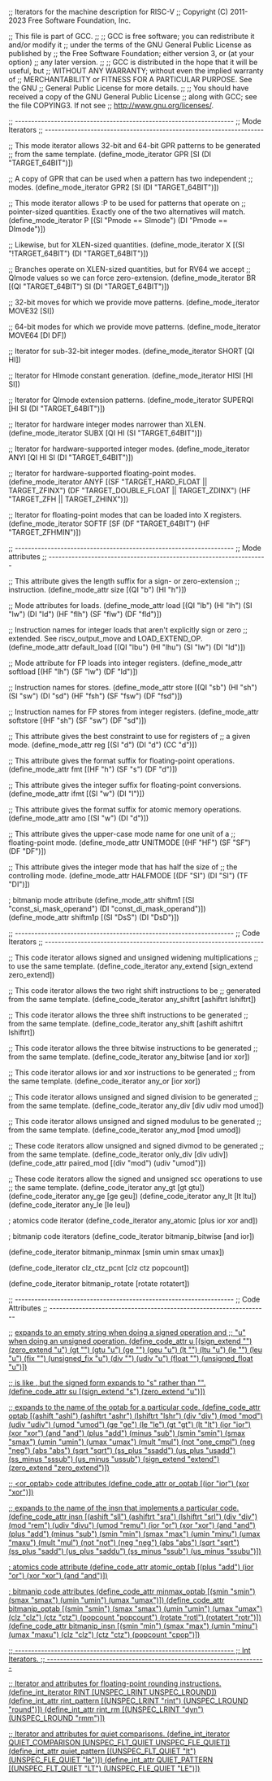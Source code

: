 ;; Iterators for the machine description for RISC-V
;; Copyright (C) 2011-2023 Free Software Foundation, Inc.

;; This file is part of GCC.
;;
;; GCC is free software; you can redistribute it and/or modify it
;; under the terms of the GNU General Public License as published by
;; the Free Software Foundation; either version 3, or (at your option)
;; any later version.
;;
;; GCC is distributed in the hope that it will be useful, but
;; WITHOUT ANY WARRANTY; without even the implied warranty of
;; MERCHANTABILITY or FITNESS FOR A PARTICULAR PURPOSE.  See the GNU
;; General Public License for more details.
;;
;; You should have received a copy of the GNU General Public License
;; along with GCC; see the file COPYING3.  If not see
;; <http://www.gnu.org/licenses/>.


;; -------------------------------------------------------------------
;; Mode Iterators
;; -------------------------------------------------------------------

;; This mode iterator allows 32-bit and 64-bit GPR patterns to be generated
;; from the same template.
(define_mode_iterator GPR [SI (DI "TARGET_64BIT")])

;; A copy of GPR that can be used when a pattern has two independent
;; modes.
(define_mode_iterator GPR2 [SI (DI "TARGET_64BIT")])

;; This mode iterator allows :P to be used for patterns that operate on
;; pointer-sized quantities.  Exactly one of the two alternatives will match.
(define_mode_iterator P [(SI "Pmode == SImode") (DI "Pmode == DImode")])

;; Likewise, but for XLEN-sized quantities.
(define_mode_iterator X [(SI "!TARGET_64BIT") (DI "TARGET_64BIT")])

;; Branches operate on XLEN-sized quantities, but for RV64 we accept
;; QImode values so we can force zero-extension.
(define_mode_iterator BR [(QI "TARGET_64BIT") SI (DI "TARGET_64BIT")])

;; 32-bit moves for which we provide move patterns.
(define_mode_iterator MOVE32 [SI])

;; 64-bit modes for which we provide move patterns.
(define_mode_iterator MOVE64 [DI DF])

;; Iterator for sub-32-bit integer modes.
(define_mode_iterator SHORT [QI HI])

;; Iterator for HImode constant generation.
(define_mode_iterator HISI [HI SI])

;; Iterator for QImode extension patterns.
(define_mode_iterator SUPERQI [HI SI (DI "TARGET_64BIT")])

;; Iterator for hardware integer modes narrower than XLEN.
(define_mode_iterator SUBX [QI HI (SI "TARGET_64BIT")])

;; Iterator for hardware-supported integer modes.
(define_mode_iterator ANYI [QI HI SI (DI "TARGET_64BIT")])

;; Iterator for hardware-supported floating-point modes.
(define_mode_iterator ANYF [(SF "TARGET_HARD_FLOAT || TARGET_ZFINX")
			    (DF "TARGET_DOUBLE_FLOAT || TARGET_ZDINX")
			    (HF "TARGET_ZFH || TARGET_ZHINX")])

;; Iterator for floating-point modes that can be loaded into X registers.
(define_mode_iterator SOFTF [SF (DF "TARGET_64BIT") (HF "TARGET_ZFHMIN")])


;; -------------------------------------------------------------------
;; Mode attributes
;; -------------------------------------------------------------------

;; This attribute gives the length suffix for a sign- or zero-extension
;; instruction.
(define_mode_attr size [(QI "b") (HI "h")])

;; Mode attributes for loads.
(define_mode_attr load [(QI "lb") (HI "lh") (SI "lw") (DI "ld") (HF "flh") (SF "flw") (DF "fld")])

;; Instruction names for integer loads that aren't explicitly sign or zero
;; extended.  See riscv_output_move and LOAD_EXTEND_OP.
(define_mode_attr default_load [(QI "lbu") (HI "lhu") (SI "lw") (DI "ld")])

;; Mode attribute for FP loads into integer registers.
(define_mode_attr softload [(HF "lh") (SF "lw") (DF "ld")])

;; Instruction names for stores.
(define_mode_attr store [(QI "sb") (HI "sh") (SI "sw") (DI "sd") (HF "fsh") (SF "fsw") (DF "fsd")])

;; Instruction names for FP stores from integer registers.
(define_mode_attr softstore [(HF "sh") (SF "sw") (DF "sd")])

;; This attribute gives the best constraint to use for registers of
;; a given mode.
(define_mode_attr reg [(SI "d") (DI "d") (CC "d")])

;; This attribute gives the format suffix for floating-point operations.
(define_mode_attr fmt [(HF "h") (SF "s") (DF "d")])

;; This attribute gives the integer suffix for floating-point conversions.
(define_mode_attr ifmt [(SI "w") (DI "l")])

;; This attribute gives the format suffix for atomic memory operations.
(define_mode_attr amo [(SI "w") (DI "d")])

;; This attribute gives the upper-case mode name for one unit of a
;; floating-point mode.
(define_mode_attr UNITMODE [(HF "HF") (SF "SF") (DF "DF")])

;; This attribute gives the integer mode that has half the size of
;; the controlling mode.
(define_mode_attr HALFMODE [(DF "SI") (DI "SI") (TF "DI")])

; bitmanip mode attribute
(define_mode_attr shiftm1 [(SI "const_si_mask_operand") (DI "const_di_mask_operand")])
(define_mode_attr shiftm1p [(SI "DsS") (DI "DsD")])

;; -------------------------------------------------------------------
;; Code Iterators
;; -------------------------------------------------------------------

;; This code iterator allows signed and unsigned widening multiplications
;; to use the same template.
(define_code_iterator any_extend [sign_extend zero_extend])

;; This code iterator allows the two right shift instructions to be
;; generated from the same template.
(define_code_iterator any_shiftrt [ashiftrt lshiftrt])

;; This code iterator allows the three shift instructions to be generated
;; from the same template.
(define_code_iterator any_shift [ashift ashiftrt lshiftrt])

;; This code iterator allows the three bitwise instructions to be generated
;; from the same template.
(define_code_iterator any_bitwise [and ior xor])

;; This code iterator allows ior and xor instructions to be generated
;; from the same template.
(define_code_iterator any_or [ior xor])

;; This code iterator allows unsigned and signed division to be generated
;; from the same template.
(define_code_iterator any_div [div udiv mod umod])

;; This code iterator allows unsigned and signed modulus to be generated
;; from the same template.
(define_code_iterator any_mod [mod umod])

;; These code iterators allow unsigned and signed divmod to be generated
;; from the same template.
(define_code_iterator only_div [div udiv])
(define_code_attr paired_mod [(div "mod") (udiv "umod")])

;; These code iterators allow the signed and unsigned scc operations to use
;; the same template.
(define_code_iterator any_gt [gt gtu])
(define_code_iterator any_ge [ge geu])
(define_code_iterator any_lt [lt ltu])
(define_code_iterator any_le [le leu])

; atomics code iterator
(define_code_iterator any_atomic [plus ior xor and])

; bitmanip code iterators
(define_code_iterator bitmanip_bitwise [and ior])

(define_code_iterator bitmanip_minmax [smin umin smax umax])

(define_code_iterator clz_ctz_pcnt [clz ctz popcount])

(define_code_iterator bitmanip_rotate [rotate rotatert])

;; -------------------------------------------------------------------
;; Code Attributes
;; -------------------------------------------------------------------

;; <u> expands to an empty string when doing a signed operation and
;; "u" when doing an unsigned operation.
(define_code_attr u [(sign_extend "") (zero_extend "u")
		     (gt "") (gtu "u")
		     (ge "") (geu "u")
		     (lt "") (ltu "u")
		     (le "") (leu "u")
		     (fix "") (unsigned_fix "u")
		     (div "") (udiv "u")
		     (float "") (unsigned_float "u")])

;; <su> is like <u>, but the signed form expands to "s" rather than "".
(define_code_attr su [(sign_extend "s") (zero_extend "u")])

;; <optab> expands to the name of the optab for a particular code.
(define_code_attr optab [(ashift "ashl")
			 (ashiftrt "ashr")
			 (lshiftrt "lshr")
			 (div "div")
			 (mod "mod")
			 (udiv "udiv")
			 (umod "umod")
			 (ge "ge")
			 (le "le")
			 (gt "gt")
			 (lt "lt")
			 (ior "ior")
			 (xor "xor")
			 (and "and")
			 (plus "add")
			 (minus "sub")
			 (smin "smin")
			 (smax "smax")
			 (umin "umin")
			 (umax "umax")
			 (mult "mul")
			 (not "one_cmpl")
			 (neg "neg")
			 (abs "abs")
			 (sqrt "sqrt")
			 (ss_plus "ssadd")
			 (us_plus "usadd")
			 (ss_minus "sssub")
			 (us_minus "ussub")
			 (sign_extend "extend")
			 (zero_extend "zero_extend")])

;; <or_optab> code attributes
(define_code_attr or_optab [(ior "ior")
			    (xor "xor")])

;; <insn> expands to the name of the insn that implements a particular code.
(define_code_attr insn [(ashift "sll")
			(ashiftrt "sra")
			(lshiftrt "srl")
			(div "div")
			(mod "rem")
			(udiv "divu")
			(umod "remu")
			(ior "or")
			(xor "xor")
			(and "and")
			(plus "add")
			(minus "sub")
			(smin "min")
			(smax "max")
			(umin "minu")
			(umax "maxu")
			(mult "mul")
			(not "not")
			(neg "neg")
			(abs "abs")
			(sqrt "sqrt")
			(ss_plus "sadd")
			(us_plus "saddu")
			(ss_minus "ssub")
			(us_minus "ssubu")])

; atomics code attribute
(define_code_attr atomic_optab
  [(plus "add") (ior "or") (xor "xor") (and "and")])

; bitmanip code attributes
(define_code_attr minmax_optab [(smin "smin")
				(smax "smax")
				(umin "umin")
				(umax "umax")])
(define_code_attr bitmanip_optab [(smin "smin")
				  (smax "smax")
				  (umin "umin")
				  (umax "umax")
				  (clz "clz")
				  (ctz "ctz")
				  (popcount "popcount")
				  (rotate "rotl")
				  (rotatert "rotr")])
(define_code_attr bitmanip_insn [(smin "min")
				 (smax "max")
				 (umin "minu")
				 (umax "maxu")
				 (clz "clz")
				 (ctz "ctz")
				 (popcount "cpop")])

;; -------------------------------------------------------------------
;; Int Iterators.
;; -------------------------------------------------------------------

;; Iterator and attributes for floating-point rounding instructions.
(define_int_iterator RINT [UNSPEC_LRINT UNSPEC_LROUND])
(define_int_attr rint_pattern [(UNSPEC_LRINT "rint") (UNSPEC_LROUND "round")])
(define_int_attr rint_rm [(UNSPEC_LRINT "dyn") (UNSPEC_LROUND "rmm")])

;; Iterator and attributes for quiet comparisons.
(define_int_iterator QUIET_COMPARISON [UNSPEC_FLT_QUIET UNSPEC_FLE_QUIET])
(define_int_attr quiet_pattern [(UNSPEC_FLT_QUIET "lt") (UNSPEC_FLE_QUIET "le")])
(define_int_attr QUIET_PATTERN [(UNSPEC_FLT_QUIET "LT") (UNSPEC_FLE_QUIET "LE")])

